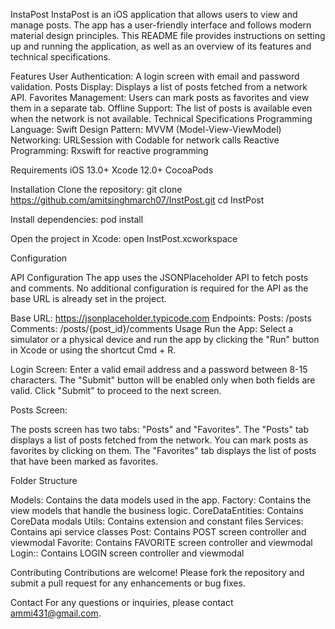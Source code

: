 InstaPost
InstaPost is an iOS application that allows users to view and manage posts. The app has a user-friendly interface and follows modern material design principles. This README file provides instructions on setting up and running the application, as well as an overview of its features and technical specifications.

Features
User Authentication: A login screen with email and password validation.
Posts Display: Displays a list of posts fetched from a network API.
Favorites Management: Users can mark posts as favorites and view them in a separate tab.
Offline Support: The list of posts is available even when the network is not available.
Technical Specifications
Programming Language: Swift
Design Pattern: MVVM (Model-View-ViewModel)
Networking: URLSession with Codable for network calls
Reactive Programming: Rxswift for reactive programming

Requirements
iOS 13.0+
Xcode 12.0+
CocoaPods

Installation
Clone the repository:
git clone https://github.com/amitsinghmarch07/InstPost.git
cd InstPost

Install dependencies:
pod install

Open the project in Xcode:
open InstPost.xcworkspace

Configuration

API Configuration
The app uses the JSONPlaceholder API to fetch posts and comments. No additional configuration is required for the API as the base URL is already set in the project.

Base URL: https://jsonplaceholder.typicode.com
Endpoints:
Posts: /posts
Comments: /posts/{post_id}/comments
Usage
Run the App: Select a simulator or a physical device and run the app by clicking the "Run" button in Xcode or using the shortcut Cmd + R.

Login Screen: Enter a valid email address and a password between 8-15 characters. The "Submit" button will be enabled only when both fields are valid. Click "Submit" to proceed to the next screen.

Posts Screen:

The posts screen has two tabs: "Posts" and "Favorites".
The "Posts" tab displays a list of posts fetched from the network. You can mark posts as favorites by clicking on them.
The "Favorites" tab displays the list of posts that have been marked as favorites.

Folder Structure

Models: Contains the data models used in the app.
Factory: Contains the view models that handle the business logic.
CoreDataEntities: Contains CoreData modals
Utils: Contains extension and constant files
Services: Contains api service classes
Post: Contains POST screen controller and viewmodal
Favorite: Contains FAVORITE screen controller and viewmodal
Login:: Contains LOGIN screen controller and viewmodal

Contributing
Contributions are welcome! Please fork the repository and submit a pull request for any enhancements or bug fixes.

Contact
For any questions or inquiries, please contact ammi431@gmail.com.

